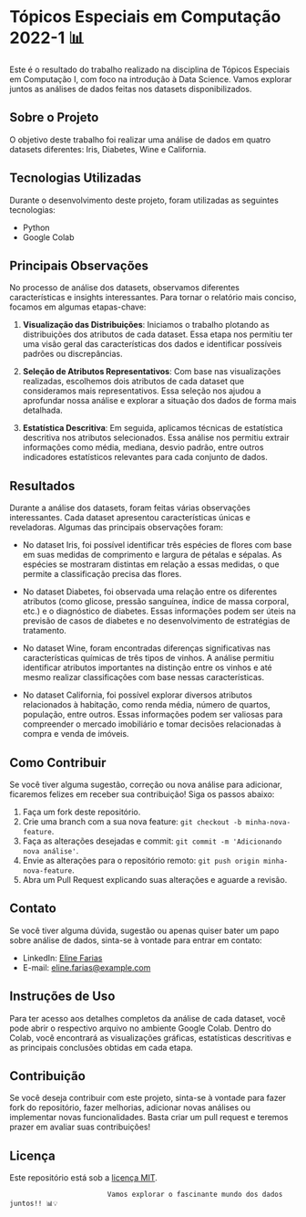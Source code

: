 # Tópicos Especiais em Computação 2022-1 📊

Este é o resultado do trabalho realizado na disciplina de Tópicos Especiais em Computação I, com foco na introdução à Data Science. Vamos explorar juntos as análises de dados feitas nos datasets disponibilizados. 

## Sobre o Projeto

O objetivo deste trabalho foi realizar uma análise de dados em quatro datasets diferentes: Iris, Diabetes, Wine e California. 
## Tecnologias Utilizadas

Durante o desenvolvimento deste projeto, foram utilizadas as seguintes tecnologias:

- Python
- Google Colab

## Principais Observações

No processo de análise dos datasets, observamos diferentes características e insights interessantes. Para tornar o relatório mais conciso, focamos em algumas etapas-chave:

1. **Visualização das Distribuições**: Iniciamos o trabalho plotando as distribuições dos atributos de cada dataset. Essa etapa nos permitiu ter uma visão geral das características dos dados e identificar possíveis padrões ou discrepâncias.

2. **Seleção de Atributos Representativos**: Com base nas visualizações realizadas, escolhemos dois atributos de cada dataset que consideramos mais representativos. Essa seleção nos ajudou a aprofundar nossa análise e explorar a situação dos dados de forma mais detalhada.

3. **Estatística Descritiva**: Em seguida, aplicamos técnicas de estatística descritiva nos atributos selecionados. Essa análise nos permitiu extrair informações como média, mediana, desvio padrão, entre outros indicadores estatísticos relevantes para cada conjunto de dados.

## Resultados
Durante a análise dos datasets, foram feitas várias observações interessantes. Cada dataset apresentou características únicas e reveladoras. Algumas das principais observações foram:

- No dataset Iris, foi possível identificar três espécies de flores com base em suas medidas de comprimento e largura de pétalas e sépalas. As espécies se mostraram distintas em relação a essas medidas, o que permite a classificação precisa das flores.

- No dataset Diabetes, foi observada uma relação entre os diferentes atributos (como glicose, pressão sanguínea, índice de massa corporal, etc.) e o diagnóstico de diabetes. Essas informações podem ser úteis na previsão de casos de diabetes e no desenvolvimento de estratégias de tratamento.

- No dataset Wine, foram encontradas diferenças significativas nas características químicas de três tipos de vinhos. A análise permitiu identificar atributos importantes na distinção entre os vinhos e até mesmo realizar classificações com base nessas características.

- No dataset California, foi possível explorar diversos atributos relacionados à habitação, como renda média, número de quartos, população, entre outros. Essas informações podem ser valiosas para compreender o mercado imobiliário e tomar decisões relacionadas à compra e venda de imóveis.


## Como Contribuir

Se você tiver alguma sugestão, correção ou nova análise para adicionar, ficaremos felizes em receber sua contribuição! Siga os passos abaixo:

1. Faça um fork deste repositório.
2. Crie uma branch com a sua nova feature: `git checkout -b minha-nova-feature`.
3. Faça as alterações desejadas e commit: `git commit -m 'Adicionando nova análise'`.
4. Envie as alterações para o repositório remoto: `git push origin minha-nova-feature`.
5. Abra um Pull Request explicando suas alterações e aguarde a revisão.

## Contato

Se você tiver alguma dúvida, sugestão ou apenas quiser bater um papo sobre análise de dados, sinta-se à vontade para entrar em contato:

- LinkedIn: [Eline Farias](https://www.linkedin.com/in/eline-farias/)
- E-mail: eline.farias@example.com

## Instruções de Uso

Para ter acesso aos detalhes completos da análise de cada dataset, você pode abrir o respectivo arquivo no ambiente Google Colab. Dentro do Colab, você encontrará as visualizações gráficas, estatísticas descritivas e as principais conclusões obtidas em cada etapa.

## Contribuição

Se você deseja contribuir com este projeto, sinta-se à vontade para fazer fork do repositório, fazer melhorias, adicionar novas análises ou implementar novas funcionalidades. Basta criar um pull request e teremos prazer em avaliar suas contribuições!

## Licença

Este repositório está sob a [licença MIT](licence).

                            Vamos explorar o fascinante mundo dos dados juntos!! 📊💡
